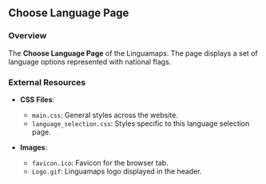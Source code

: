 

## Choose Language Page

### Overview
The **Choose Language Page** of the Linguamaps. The page displays a set of language options represented with national flags.

### External Resources
- **CSS Files**: 
  - `main.css`: General styles across the website.
  - `language_selection.css`: Styles specific to this language selection page.

- **Images**:
  - `favicon.ico`: Favicon for the browser tab.
  - `Logo.gif`: Linguamaps logo displayed in the header.

